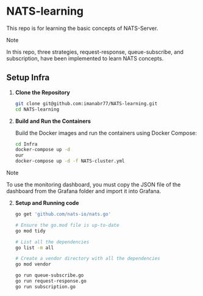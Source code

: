 # NATS-learning
This repo is for learning the basic concepts of NATS-Server.

> [!NOTE]
> In this repo, three strategies, request-response, queue-subscribe, and subscription, have been implemented to learn NATS concepts.



## Setup Infra

1. **Clone the Repository**

    ```sh
    git clone git@github.com:imanabr77/NATS-learning.git
    cd NATS-learning
    ```
2. **Build and Run the Containers**

    Build the Docker images and run the containers using Docker Compose:

    ```sh
    cd Infra 
    docker-compose up -d
    our 
    docker-compose up -d -f NATS-cluster.yml
    ```


> [!NOTE]
> To use the monitoring dashboard, you must copy the JSON file of the dashboard from the Grafana folder and import it into Grafana.



2. **Setup and Running code**
   ```sh
   go get 'github.com/nats-io/nats.go'

   # Ensure the go.mod file is up-to-date
   go mod tidy

   # List all the dependencies
   go list -m all

   # Create a vendor directory with all the dependencies
   go mod vendor

   go run queue-subscribe.go
   go run request-response.go
   go run subscription.go

    ```

